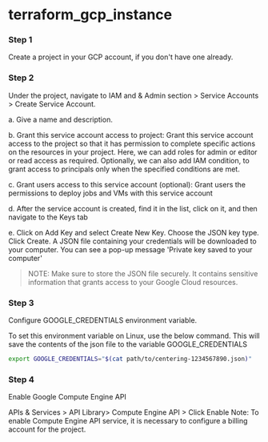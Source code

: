 # terraform_gcp_instance


### Step 1 

Create a project in your GCP account, if you don't have one already.

### Step 2 

Under the project, navigate to IAM and & Admin section > Service Accounts >  Create Service Account.

a. Give a name and description.

b. Grant this service account access to project: Grant this service account access to the project so that it has permission to complete specific actions on the resources in your project. Here, we can 
   add roles for admin or editor or read access as required. Optionally, we can also add IAM condition, to grant access to principals only when the specified conditions are met.
   
c. Grant users access to this service account (optional): Grant users the permissions to deploy jobs and VMs with this service account

d. After the service account is created, find it in the list, click on it, and then navigate to the Keys tab

e. Click on Add Key and select Create New Key.
   Choose the JSON key type. Click Create. A JSON file containing your credentials will be downloaded to your computer. You can see a pop-up message 'Private key saved to your computer'

> NOTE: Make sure to store the JSON file securely. It contains sensitive information that grants access to your Google Cloud resources.

### Step 3

Configure GOOGLE_CREDENTIALS environment variable. 

To set this environment variable on Linux, use the below command. This will save the contents of the json file to the variable GOOGLE_CREDENTIALS
```sh
export GOOGLE_CREDENTIALS="$(cat path/to/centering-1234567890.json)"
```
### Step 4 

Enable Google Compute Engine API

APIs & Services > API Library> Compute Engine API > Click Enable
Note: To enable Compute Engine API service, it is necessary to configure a billing account for the project.



